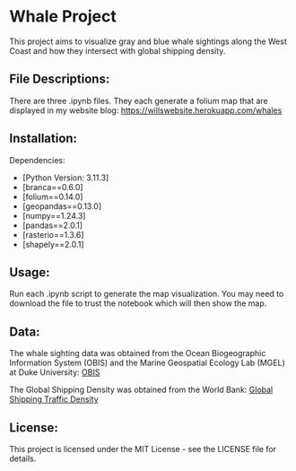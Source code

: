 # Whale Project

This project aims to visualize gray and blue whale sightings along the West Coast and how they intersect with global shipping density.

## File Descriptions:
There are three .ipynb files. They each generate a folium map that are displayed in my website blog: https://willswebsite.herokuapp.com/whales

## Installation:
Dependencies:
- [Python Version: 3.11.3]
- [branca==0.6.0]
- [folium==0.14.0]
- [geopandas==0.13.0]
- [numpy==1.24.3]
- [pandas==2.0.1]
- [rasterio==1.3.6]
- [shapely==2.0.1]




## Usage:
Run each .ipynb script to generate the map visualization. You may need to download the file to trust the notebook which will then show the map.

## Data:
The whale sighting data was obtained from the Ocean Biogeographic Information System (OBIS) and the Marine Geospatial Ecology Lab (MGEL) at Duke University: [OBIS](https://seamap.env.duke.edu/)

The Global Shipping Density was obtained from the World Bank: [Global Shipping Traffic Density](https://datacatalog.worldbank.org/search/dataset/0037580/Global-Shipping-Traffic-Density)


## License:
This project is licensed under the MIT License - see the LICENSE file for details.


